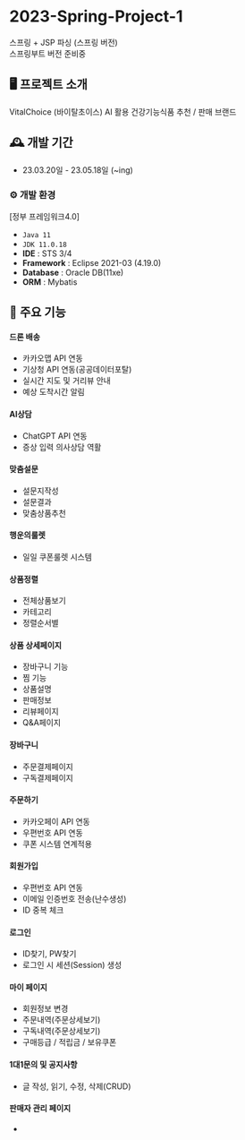 # 2023-Spring-Project-1
스프링 + JSP 파싱 (스프링 버전)<br>
스프링부트 버전 준비중

## 🖥️ 프로젝트 소개
VitalChoice (바이탈초이스)
AI 활용 건강기능식품 추천 / 판매 브랜드

## 🕰️ 개발 기간
* 23.03.20일 - 23.05.18일 (~ing)

### ⚙️ 개발 환경
[정부 프레임워크4.0]
- `Java 11`
- `JDK 11.0.18`
- **IDE** : STS 3/4
- **Framework** : Eclipse 2021-03 (4.19.0)
- **Database** : Oracle DB(11xe)
- **ORM** : Mybatis

## 📌 주요 기능
#### 드론 배송
- 카카오맵 API 연동
- 기상청 API 연동(공공데이터포탈)
- 실시간 지도 및 거리뷰 안내
- 예상 도착시간 알림

#### AI상담
- ChatGPT API 연동
- 증상 입력 의사상담 역활

#### 맞춤설문
- 설문지작성
- 설문결과
- 맞춤상품추천

#### 행운의룰렛
- 일일 쿠폰룰렛 시스템

#### 상품정렬
- 전체상품보기
- 카테고리
- 정렬순서별

#### 상품 상세페이지
- 장바구니 기능
- 찜 기능
- 상품설명
- 판매정보
- 리뷰페이지
- Q&A페이지

#### 장바구니
- 주문결제페이지
- 구독결제페이지

#### 주문하기
- 카카오페이 API 연동
- 우편번호 API 연동
- 쿠폰 시스템 연계적용

#### 회원가입
- 우편번호 API 연동
- 이메일 인증번호 전송(난수생성)
- ID 중복 체크

#### 로그인
- ID찾기, PW찾기
- 로그인 시 세션(Session) 생성

#### 마이 페이지
- 회원정보 변경
- 주문내역(주문상세보기)
- 구독내역(주문상세보기)
- 구매등급 / 적립금 / 보유쿠폰

#### 1대1문의 및 공지사항
- 글 작성, 읽기, 수정, 삭제(CRUD)

#### 판매자 관리 페이지 
- 


